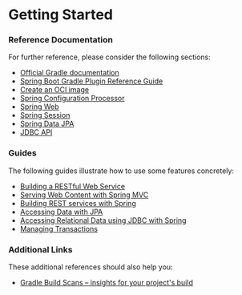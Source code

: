 # Getting Started

### Reference Documentation
For further reference, please consider the following sections:

* [Official Gradle documentation](https://docs.gradle.org)
* [Spring Boot Gradle Plugin Reference Guide](https://docs.spring.io/spring-boot/docs/2.6.14-SNAPSHOT/gradle-plugin/reference/html/)
* [Create an OCI image](https://docs.spring.io/spring-boot/docs/2.6.14-SNAPSHOT/gradle-plugin/reference/html/#build-image)
* [Spring Configuration Processor](https://docs.spring.io/spring-boot/docs/2.6.14-SNAPSHOT/reference/htmlsingle/#appendix.configuration-metadata.annotation-processor)
* [Spring Web](https://docs.spring.io/spring-boot/docs/2.6.14-SNAPSHOT/reference/htmlsingle/#web)
* [Spring Session](https://docs.spring.io/spring-session/reference/)
* [Spring Data JPA](https://docs.spring.io/spring-boot/docs/2.6.14-SNAPSHOT/reference/htmlsingle/#data.sql.jpa-and-spring-data)
* [JDBC API](https://docs.spring.io/spring-boot/docs/2.6.14-SNAPSHOT/reference/htmlsingle/#data.sql)

### Guides
The following guides illustrate how to use some features concretely:

* [Building a RESTful Web Service](https://spring.io/guides/gs/rest-service/)
* [Serving Web Content with Spring MVC](https://spring.io/guides/gs/serving-web-content/)
* [Building REST services with Spring](https://spring.io/guides/tutorials/rest/)
* [Accessing Data with JPA](https://spring.io/guides/gs/accessing-data-jpa/)
* [Accessing Relational Data using JDBC with Spring](https://spring.io/guides/gs/relational-data-access/)
* [Managing Transactions](https://spring.io/guides/gs/managing-transactions/)

### Additional Links
These additional references should also help you:

* [Gradle Build Scans – insights for your project's build](https://scans.gradle.com#gradle)

